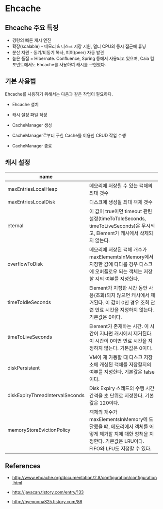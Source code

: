 # Ehcache

## Ehcache 주요 특징

* 경량의 빠른 캐시 엔진
* 확장(scalable) - 메모리 & 디스크 저장 지원, 멀티 CPU의 동시 접근에 튜닝
* 분산 지원 - 동기/비동기 복사, 피어(peer) 자동 발견
* 높은 품질 = Hibernate. Confluence, Spring 등에서 사용되고 있으며, Caia 컴포넌트에서도 Ehcache를 사용하여 캐시를 구현했다.

## 기본 사용법

Ehcache를 사용하기 위해서는 다음과 같은 작업이 필요하다.

* Ehcache 설치
* 캐시 설정 파일 작성

* CacheManager 생성
* CacheManager로부터 구한 Cache를 이용한 CRUD 작업 수행
* CacheManager 종료

## 캐시 설정

| name                            |                                                              |
| ------------------------------- | ------------------------------------------------------------ |
| maxEntriesLocalHeap             | 메모리에 저장될 수 있는 객체의 최대 갯수                     |
| maxEntriesLocalDisk             | 디스크에 생성될 최대 객체 갯수                               |
| eternal                         | 이 값이 true이면 timeout 관련 설정(timeToTdleSeconds, timeToLiveSeconds)은 무시되고, Element가 캐시에서 삭제되지 않는다. |
| overflowToDisk                  | 메모리에 저장된 객체 개수가 maxElememtsInMemory에서 지정한 값에 다다를 경우 디스크에 오버플로우 되는 객체는 저장할 지의 여부를 지정한다. |
| timeToIdleSeconds               | Element가 지정한 시간 동안 사용(조회)되지 않으면 캐시에서 제거된다. 이 값이 0인 경우 조회 관련 만료 시간을 지정하지 않는다. 기본값은 0이다. |
| timeToLiveSeconds               | Element가 존재하는 시간. 이 시간이 지나면 캐시에서 제거된다. 이 시간이 0이면 만료 시간을 지정하지 않는다. 기본값은 0이다. |
| diskPersistent                  | VM이 재 가동할 때 디스크 저장소에 캐싱된 객체를 저장할지의 여부를 지정한다. 기본값은 false이다. |
| diskExpiryThreadIntervalSeconds | Disk Expiry 스레드의 수행 시간 간격을 초 단위로 지정한다. 기본값은 120이다. |
| memoryStoreEvictionPolicy       | 객체의 개수가 maxElementsInMemory에 도달했을 떄, 메모리에서 객체를 어떻게 제거할 지에 대한 정책을 지정한다. 기본값은 LRU이다. FIFO와 LFU도 지정할 수 있다. |

## References

* http://www.ehcache.org/documentation/2.8/configuration/configuration.html

* http://javacan.tistory.com/entry/133

* http://hyeooona825.tistory.com/86